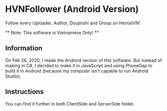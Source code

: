# HVNFollower (Android Version)
Follow every Uploader, Author, Doujinshi and Group on HentaiVN!

** Note: This software is Vietnamese Only! **

## Information
On Feb 26, 2020, I made the Android version of this software. But instead of making in C#, I decided to make it in JavaScript and using PhoneGap to build it in Android (because my computer isn't capable to run Android Studio).

## Instructions
You can find it further in both ClientSide and ServerSide folder.